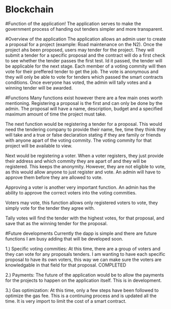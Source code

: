 # Blockchain

#Function of the application!
The application serves to make the government process of handing out tenders simpler and more transparent. 

#Overview of the application
The application allows an admin user to create a proposal for a project (example: Road maintenance on the N2). Once the project ahs been proposed, users may tender for the project.
They will submit a tender for a specific proposal and the contract will do a first check to see whether the tender passes the first test. Id it passed, the tender will be applicable 
for the next stage. Each member of a voting commity will then vote for their preffered tender to get the job. The vote is anonymous and they will only be able to vote for tenders
which passed the smart contracts conditions. Once everyone has voted, the admin will tally votes and a winning tender will be awarded.

#Functions
Many functions exist however there are a few main ones worth mentioning. Registering a proposal is the first and can only be done by the admin. The proposal will have a name, 
description, budget and a specified maximum amount of time the project must take.

The next function would be registering a tender for a proposal. This would need the tendering company to provide their name, fee, time they think they will take and a true or false declaration stating if they are family or friends with anyone apart of the voting commity. The voting commity for that project will be available to view.

Next would be registering a voter. When a voter registers, they just provide their address and which commity they are apart of and they will be registered. This keeps the anonymity. However, they are not eligible to vote, as this would allow anyone to just register and vote. An admin will have to approve them before they are allowed to vote.

Approving a voter is another very important function. An admin has the ability to approve the correct voters into the voting commities.

Voters may vote, this function allows only registered voters to vote, they simply vote for the tender they agree with.

Tally votes will find the tender with the highest votes, for that proposal, and save that as the winning tender for the proposal.

#Future developments
Currently the dapp is simple and there are future functions I am busy adding that will be developed soon.

1.) Specific voting commities: At this time, there are a group of voters and they can vote for any proposals tenders. I am wanting to have each specific proposal to have its own
    voters, this way we can make sure the voters are knowledgable in that field for that proposal. COMPLETED
    
2.) Payments: The future of the application would be to allow the payments for the projects to happen on the application itself. This is in development.

3.) Gas optimization: At this time, only a few steps have been followed to optimize the gas fee. This is a continuing process and is updated all the time. It is very import to       limit the cost of a smart contract.
